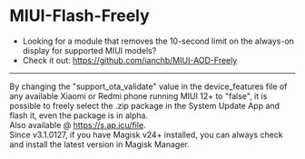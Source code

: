 # MIUI-Flash-Freely

- Looking for a module that removes the 10-second limit on the always-on display for supported MIUI models?  
- Check it out: <https://github.com/ianchb/MIUI-AOD-Freely>  
--------


By changing the "support_ota_validate" value in the device_features file of any available Xiaomi or Redmi phone running MIUI 12+ to "false", it is possible to freely select the .zip package in the System Update App and flash it, even the package is in alpha.  
Also available @ <https://s.ap.icu/file>.  
Since v3.1.0127, if you have Magisk v24+ installed, you can always check and install the latest version in Magisk Manager.
